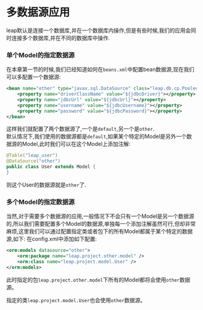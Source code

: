 # 多数据源应用

leap默认是连接一个数据库,并在一个数据库内操作,但是有些时候,我们的应用会同时连接多个数据库,并在不同的数据库中操作.

### 单个Model的指定数据源

在本章第一节的时候,我们已经知道如何在`beans.xml`中配置bean数据源,现在我们可以多配置一个数据源:

```xml
<bean name="other" type="javax.sql.DataSource" class="leap.db.cp.PooledDataSource" primary="true">
	<property name="driverClassName" value="${jdbcDriver}"></property>
	<property name="jdbcUrl" value="${jdbcUrl}"></property>
	<property name="username" value="${jdbcUsername}"></property>
	<property name="password" value="${jdbcPassword}"></property>
</bean>
```

这样我们就配置了两个数据源了,一个是`default`,另一个是`other`.  
默认情况下,我们使用的数据源都是`default`,如果某个特定的Model是另外一个数据源的Model,此时我们可以在这个Model上添加注解:

```java
@Table("leap_user")
@DataSource("other")
public class User extends Model {
}
```

则这个User的数据源就是`other`了.

### 多个Model的指定数据源

当然,对于需要多个数据源的应用,一般情况下不会只有一个Model是另一个数据源的,所以我们需要配置多个Model的数据源,单独每一个添加注解虽然可行,但却非常麻烦,这里我们可以通过配置指定类或者包下的所有Model都属于某个特定的数据源,如下:
在config.xml中添加如下配置:

```xml
<orm:models datasource="other">
    <orm:package name="leap.project.other.model" />
    <orm:class name="leap.project.model.User" />
</orm:models>
```

此时指定的包`leap.project.other.model`下所有的Model都将会使用`other`数据源。

指定的类`leap.project.model.User`也会使用`other`数据源。